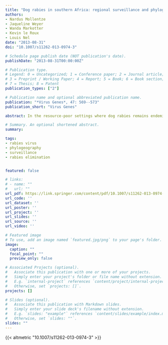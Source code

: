 ```yaml
---
title: "Dog rabies in southern Africa: regional surveillance and phylogeographical analyses are an important component of control and elimination strategies"
authors:
- Nardus Mollentze
- Jaqueline Weyer
- Wanda Markotter
- Kevin le Roux
- Louis Nel
date: "2013-08-31"
doi: "10.1007/s11262-013-0974-3"

# Schedule page publish date (NOT publication's date).
publishDate: "2013-08-31T00:00:00Z"

# Publication type.
# Legend: 0 = Uncategorized; 1 = Conference paper; 2 = Journal article;
# 3 = Preprint / Working Paper; 4 = Report; 5 = Book; 6 = Book section;
# 7 = Thesis; 8 = Patent
publication_types: ["2"]

# Publication name and optional abbreviated publication name.
publication: "*Virus Genes*, 47: 569--573"
publication_short: "Virus Genes"

abstract: In the resource-poor settings where dog rabies remains endemic, the demonstration of a need to divert scarce funds towards exhaustive surveillance activities is no easy task. Here, we investigate a recent case of human rabies in South Africa, which generated much public interest and wide media coverage. One of the factors contributing to the hype was an uncertainty about the geographical origin of the infection. This provided an opportunity to highlight the importance of increased regional surveillance and basic phylogeographical analyses in rabies control and elimination strategies. Our aim was to elucidate the origins of the virus responsible for this case, as the patient was from a well-vaccinated area that had been free from dog rabies cases for many years. The phylogeographical techniques that we applied would also be most useful in any end-stage infectious disease control programme, specifically in verifying the source of novel cases in order to rapidly respond towards maintaining the integrity of disease-free areas. The most likely origin of our case was shown to be from outside the disease-free area and indeed from outside the country of South Africa. We conclude that phylogeographical techniques can provide rapid and statistically rigorous answers to epidemiologically pertinent questions that impact on disease control strategies and resource allocation, but this will require coordinated regional surveillance practices.

# Summary. An optional shortened abstract.
summary: 

tags:
- rabies virus
- phylogeography
- surveillance
- rabies elimination


featured: false

# links:
# - name: ""
#   url: ""
url_pdf: https://link.springer.com/content/pdf/10.1007/s11262-013-0974-3.pdf
url_code: ''
url_dataset: ''
url_poster: ''
url_project: ''
url_slides: ''
url_source: ''
url_video: ''

# Featured image
# To use, add an image named `featured.jpg/png` to your page's folder. 
image:
  caption: ""
  focal_point: ""
  preview_only: false

# Associated Projects (optional).
#   Associate this publication with one or more of your projects.
#   Simply enter your project's folder or file name without extension.
#   E.g. `internal-project` references `content/project/internal-project/index.md`.
#   Otherwise, set `projects: []`.
projects: []

# Slides (optional).
#   Associate this publication with Markdown slides.
#   Simply enter your slide deck's filename without extension.
#   E.g. `slides: "example"` references `content/slides/example/index.md`.
#   Otherwise, set `slides: ""`.
slides: ""
---
```


{{< altmetric "10.1007/s11262-013-0974-3" >}}